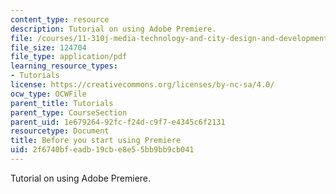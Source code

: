 ```yaml
---
content_type: resource
description: Tutorial on using Adobe Premiere.
file: /courses/11-310j-media-technology-and-city-design-and-development-fall-2002/2f6740bfeadb19cbe8e55bb9bb9cb041_beforeyoustartusingpremiere.pdf
file_size: 124704
file_type: application/pdf
learning_resource_types:
- Tutorials
license: https://creativecommons.org/licenses/by-nc-sa/4.0/
ocw_type: OCWFile
parent_title: Tutorials
parent_type: CourseSection
parent_uid: 1e679264-92fc-f24d-c9f7-e4345c6f2131
resourcetype: Document
title: Before you start using Premiere
uid: 2f6740bf-eadb-19cb-e8e5-5bb9bb9cb041
---
```

Tutorial on using Adobe Premiere.